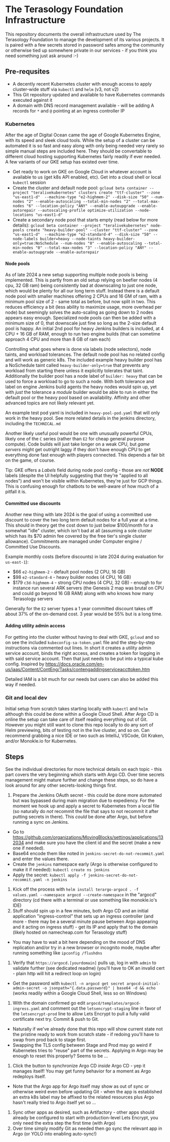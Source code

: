 # The Terasology Foundation Infrastructure

This repository documents the overall infrastructure used by The Terasology Foundation to manage the development of its various projects. It is paired with a few secrets stored in password safes among the community or otherwise tied up somewhere private in our services - if you think you need something just ask around :-)

## Pre-requsites

* A decently recent Kubernetes cluster with enough access to apply cluster-wide stuff via `kubectl` and `helm` (v3, not v2)
* This Git repository updated and available to have Kubernetes commands executed against it
* A domain with DNS record management available - will be adding A records for `*` and `@` pointing at an ingress controller IP

### Kubernetes

After the age of Digital Ocean came the age of Google Kubernetes Engine, with its speed and sleek cloud tools. While the setup of a cluster can be automated it is so fast and easy along with only being needed very rarely so simple manual steps are included here. They should be convertable to different cloud hosting supporting Kubernetes fairly readily if ever needed. A few variants of our GKE setup has existed over time.

* Get ready to work on GKE on Google Cloud in whatever account is available to us (get k8s API enabled, etc). Get into a cloud shell or local `kubectl` session
* Create the cluster and default node pool: `gcloud beta container --project "teralivekubernetes" clusters create "ttf-cluster" --zone "us-east1-d"  --machine-type "e2-highmem-2" --disk-size "50" --num-nodes "2" --enable-autoscaling --total-min-nodes "2" --total-max-nodes "6" --location-policy "ANY" --enable-autoupgrade --enable-autorepair --autoscaling-profile optimize-utilization --node-locations "us-east1-d"`
* Create a secondary node pool that starts empty (read below for more details): `gcloud beta container --project "teralivekubernetes" node-pools create "heavy-builder-pool" --cluster "ttf-cluster" --zone "us-east1-d"  --machine-type "e2-standard-4" --disk-size "50" --node-labels builder=heavy --node-taints heavy-builder-only=true:NoSchedule --num-nodes "0" --enable-autoscaling --total-min-nodes "0" --total-max-nodes "3" --location-policy "ANY" --enable-autoupgrade --enable-autorepair`

#### Node pools

As of late 2024 a new setup supporting multiple node pools is being implemented. This is partly from an old setup relying on beefier nodes (4 cpu, 32 GB ram) being consistently bad at downscaling to just one node, which would be plenty for all our long term stuff. Instead there is a default node pool with smaller machines offering 2 CPUs and 16 GM of ram, with a minimum pool size of 2 - same total as before, but now split in two. This reduces efficiency a bit (less ability to maximize usage, more overhead per node) but seemingly solves the auto-scaling as going down to 2 nodes appears easy enough. Specialized node pools can then be added with a minimum size of 0, that downscale just fine so long as the 2-size default pool is happy. An initial 2nd pool for heavy Jenkins builders is included, at 4 CPU + 16 GB of RAM, enough to run two engine builds (that can sometime approach 4 CPU and more than 8 GB of ram each)

Controlling what goes where is done via labels (node selectors), node taints, and workload tolerances. The default node pool has no related config and will work as generic k8s. The included example heavy builder pool has a NoSchedule taint called `heavy-builder-only=true` that prevents any workload from starting there unless it explicitly tolerates that taint. Additionally the builder pool has a node label of `builder: heavy` that can be used to force a workload to go to such a node. With both tolerance and label on engine Jenkins build agents the heavy nodes would spin up, yet with _just_ the tolerance a _module_ builder would be able to run in either the default pool or the heavy pool based on availability. Affinity and other advanced topics are not likely relevant yet.

An example test pod yaml is included in `heavy-pool-pod.yaml` that will only work in the heavy pool. See more related details in the jenkins directory, including the `TECHNICAL.md`

Another likely useful pool would be one with unusually powerful CPUs, likely one of the `C` series (rather than `E2` for cheap general purpose compute). Code builds will just take longer on a weak CPU, but _game servers_ might get outright laggy if they don't have enough CPU to get everything done fast enough with players connected. This depends a fair bit on the game, of course.

Tip: GKE offers a _Labels_ field during node pool config - those are _not_ **NODE** labels (despite the UI helpfully suggesting that they're "applied to all nodes") and won't be visible within Kubernetes, they're just for GCP things. This is confusing enough for chatbots to be well-aware of how much of a pitfall it is.

#### Committed use discounts

Another new thing with late 2024 is the goal of using a committed use discount to cover the two long term default nodes for a full year at a time. This should in theory get the cost down to just below $100/month for a somewhat "idle" cluster, which isn't bad at all (assuming a sole cluster which has its $70 admin fee covered by the free tier's single cluster allowance). Commitments are managed under Computer engine / Committed Use Discounts.

Example monthly costs (before discounts) in late 2024 during evaluation for `us-east-1`):

* $66 `e2-highmem-2` - default pool nodes (2 CPU, 16 GB)
* $98 `e2-standard-4` - heavy builder nodes (4 CPU, 16 GB)
* $179 `c3d-highmem-4` - strong CPU nodes (4 CPU, 32 GB) - enough to for instance run several ARK servers (the Genesis 2 map was brutal on CPU and could go beyond 16 GB RAM) along with who knows how many Terasology servers

Generally for the `E2` server types a 1 year committed discount takes off about 37% of the on-demand cost. 3 year would be 55% but is a long time.

#### Adding utility admin access

For getting into the cluster without having to deal with GKE, `gcloud` and so on see the included `kubeconfig-sa-token.yaml` file and the step-by-step instructions via commented out lines. In short it creates a utility admin service account, binds the right access, and creates a token for logging in with said service account. Then that just needs to be put into a typical kube config. Inspired by https://docs.oracle.com/en-us/iaas/Content/ContEng/Tasks/contengaddingserviceaccttoken.htm

Detailed IAM is a bit much for our needs but users can also be added this way if needed.

### Git and local dev

Initial setup from scratch takes starting locally with `kubectl` and `helm` although this could be done within a Google Cloud Shell. After Argo CD is online the setup can take care of itself reading everything out of Git. However you might still want to clone this repo locally to do any sort of Helm previewing, bits of testing not in the live cluster, and so on. Can recommend grabbing a nice IDE or two such as IntelliJ, VSCode, Git Kraken, and/or Monokle.io for Kubernetes.

## Steps

See the individual directories for more technical details on each topic - this part covers the very beginning which starts with Argo CD. Over time secrets management might mature further and change these steps, so do have a look around for any other secrets-looking things first.

1. Prepare the Jenkins OAuth secret - this could be done more automated but was bypassed during main migration due to expediency. For the moment we hook up and apply a secret to Kubernetes from a local file (so naturally do _not_ recommit the file that says to not recommit it after putting secrets in there). This _could_ be done after Argo, but before running a sync on Jenkins.
  *  Go to https://github.com/organizations/MovingBlocks/settings/applications/132034 and make sure you have the client id and the secret (make a new one if needed).
  *  Base64 encode them like noted in `jenkins-secret-do-not-recommit.yaml` and enter the values there.
  *  Create the `jenkins` namespace early (Argo is otherwise configured to make it if needed): `kubectl create ns jenkins`
  *  Apply the secret: `kubectl apply -f jenkins-secret-do-not-recommit.yaml -n jenkins`
1. Kick off the process with `helm install terargo-argocd . -f values.yaml --namespace argocd --create-namespace` in the "argocd" directory (cd there with a terminal or use something like monokle.io's IDE)
1. Stuff should spin up in a few minutes, both Argo CD and an initial application "ingress-control" that sets up an ingress controller (and more - there may be a several minute pause between Argo appearing and it acting on ingress stuff) - get its IP and apply that to the domain (likely hosted on namecheap.com for Terasology stuff)
  * You may have to wait a bit here depending on the mood of DNS replication and/or try in a new browser or incognito mode, maybe after running something like `ipconfig /flushdns`
1. Verify that `https://argocd.[yourdomain]` pulls up, log in with `admin` to validate further (see dedicated readme) (you'll have to OK an invalid cert - plain http will hit a redirect loop on login)
  * Get the password with `kubectl -n argocd get secret argocd-initial-admin-secret -o jsonpath="{.data.password}" | base64 -d && echo` (works readily within a Google Cloud Shell, less so on Windows)
1. With the domain confirmed go edit `argocd/templates/argocd-ingress.yaml` and comment out the `letsencrypt-staging` line in favor of the `letsencrypt-prod` line to allow Lets Encrypt to pull a fully valid certificate next try. Commit & push to Git.
  * Naturally if we've already done that this repo will show current state not the pristine ready to work from scratch state - if redoing you'll have to swap from prod back to stage first.
  * Swapping the TLS config between Stage and Prod may go weird if Kubernetes tries to "reuse" part of the secrets. Applying in Argo may be enough to reset this properly? Seems to be ...
1. Click the button to synchronize Argo CD _inside_ Argo CD - yep it manages itself! You may get funny behavior for a moment as Argo redeploys itself.
  * Note that the Argo app for Argo itself may show as out of sync or otherwise weird even before updating Git - when the app is established an extra k8s label may be affixed to the related resources plus Argo hasn't really tried to Argo itself yet so ...
1. Sync other apps as desired, such as Artifactory - other apps should already be configured to start with production-level Lets Encrypt, you only need the extra step the first time (with Argo)
1. Over time simply modify Git as needed then go sync the relevant app in Argo (or YOLO into enabling auto-sync!)
